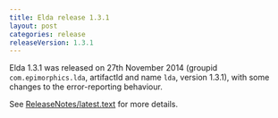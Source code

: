 ```yaml
---
title: Elda release 1.3.1
layout: post
categories: release
releaseVersion: 1.3.1
---
```


Elda 1.3.1 was released on 27th November 2014 (groupid `com.epimorphics.lda`,
artifactId and name `lda`, version 1.3.1), with some changes to the error-reporting
behaviour.

See
[ReleaseNotes/latest.text](http://epimorphics.github.io/elda/ReleaseNotes/latest.text) for more details.

